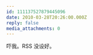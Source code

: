 ```yaml
---
id: 111137527879445096
date: 2010-03-28T20:26:00.000Z
reply: false
media_attachments: 0
---
```


吓我。RSS 没设好。 ​​​​

